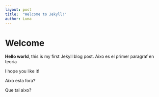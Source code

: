 ```yaml
---
layout: post
title:  "Welcome to Jekyll!"
author: Luna
---
```


# Welcome
**Hello world**, this is my first Jekyll blog post. Aixo es el primer paragraf en teoria

I hope you like it!

Aixo esta fora?

Que tal aixo?